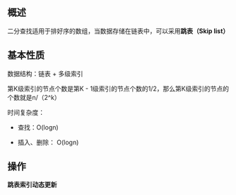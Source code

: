 ## 概述
二分查找适用于排好序的数组，当数据存储在链表中，可以采用**跳表（Skip list）**

## 基本性质
数据结构：链表 + 多级索引

第K级索引的节点个数是第K - 1级索引的节点个数的1/2，那么第K级索引的节点的个数就是n/（2^k）

时间复杂度：

- 查找：O(logn)

- 插入、删除： O(logn)

## 操作
**跳表索引动态更新**
